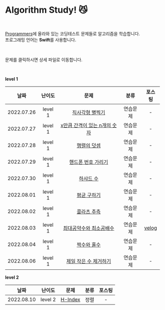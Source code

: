 # Algorithm Study! 😼

</br>

[Programmers](https://programmers.co.kr/)에 올라와 있는 코딩테스트 문제들로 알고리즘을 학습합니다.  
프로그래밍 언어는 **Swift**를 사용합니다.

</br>

문제를 클릭하시면 상세 파일로 이동합니다.

</br>

**level 1**

|  **날짜**  | **난이도** |                           **문제**                           | **분류** |                          **포스팅**                          |
| :--------: | :--------: | :----------------------------------------------------------: | :------: | :----------------------------------------------------------: |
| 2022.07.26 |  level 1   | [직사각형 별찍기](https://github.com/2dubu/AlgorithmStudy/blob/main/programmers/level_1/%EC%A7%81%EC%82%AC%EA%B0%81%ED%98%95%20%EB%B3%84%EC%B0%8D%EA%B8%B0.md) | 연습문제 |                              -                               |
| 2022.07.27 |  level 1   | [x만큼 간격이 있는 n개의 숫자](https://github.com/2dubu/AlgorithmStudy/blob/main/programmers/level_1/x%EB%A7%8C%ED%81%BC%20%EA%B0%84%EA%B2%A9%EC%9D%B4%20%EC%9E%88%EB%8A%94%20n%EA%B0%9C%EC%9D%98%20%EC%88%AB%EC%9E%90.md) | 연습문제 |                              -                               |
| 2022.07.28 |  level 1   | [행렬의 덧셈](https://github.com/2dubu/AlgorithmStudy/blob/main/programmers/level_1/%ED%96%89%EB%A0%AC%EC%9D%98%20%EB%8D%A7%EC%85%88.md) | 연습문제 |                              -                               |
| 2022.07.29 |  level 1   | [핸드폰 번호 가리기](https://github.com/2dubu/AlgorithmStudy/blob/main/programmers/level_1/%ED%95%B8%EB%93%9C%ED%8F%B0%20%EB%B2%88%ED%98%B8%20%EA%B0%80%EB%A6%AC%EA%B8%B0.md) | 연습문제 |                              -                               |
| 2022.07.30 |  level 1   | [하샤드 수](https://github.com/2dubu/AlgorithmStudy/blob/main/programmers/level_1/%ED%95%98%EC%83%A4%EB%93%9C%20%EC%88%98.md) | 연습문제 |                              -                               |
| 2022.08.01 |  level 1   | [평균 구하기](https://github.com/2dubu/AlgorithmStudy/blob/main/programmers/level_1/%ED%8F%89%EA%B7%A0%20%EA%B5%AC%ED%95%98%EA%B8%B0.md) | 연습문제 |                              -                               |
| 2022.08.02 |  level 1   | [콜라츠 추측](https://github.com/2dubu/AlgorithmStudy/blob/main/programmers/level_1/%EC%BD%9C%EB%9D%BC%EC%B8%A0%20%EC%B6%94%EC%B8%A1.md) | 연습문제 |                              -                               |
| 2022.08.03 |  level 1   | [최대공약수와 최소공배수](https://github.com/2dubu/AlgorithmStudy/blob/main/programmers/level_1/%EC%B5%9C%EB%8C%80%EA%B3%B5%EC%95%BD%EC%88%98%EC%99%80%20%EC%B5%9C%EC%86%8C%EA%B3%B5%EB%B0%B0%EC%88%98.md) | 연습문제 | [velog](https://velog.io/@2dubu/Swift-%EC%95%8C%EA%B3%A0%EB%A6%AC%EC%A6%98-%EC%B5%9C%EB%8C%80%EA%B3%B5%EC%95%BD%EC%88%98%EC%99%80-%EC%B5%9C%EC%86%8C%EA%B3%B5%EB%B0%B0%EC%88%98) |
| 2022.08.04 |  level 1   | [짝수와 홀수](https://github.com/2dubu/AlgorithmStudy/blob/main/programmers/level_1/%EC%A7%9D%EC%88%98%EC%99%80%20%ED%99%80%EC%88%98.md) | 연습문제 |                              -                               |
| 2022.08.06 |  level 1   | [제일 작은 수 제거하기](https://github.com/2dubu/AlgorithmStudy/blob/main/programmers/level_1/%EC%A0%9C%EC%9D%BC%20%EC%9E%91%EC%9D%80%20%EC%88%98%20%EC%A0%9C%EA%B1%B0%ED%95%98%EA%B8%B0.md) | 연습문제 |                              -                               |

**level 2**

|  **날짜**  | 난이도  |                             문제                             | 분류 | 포스팅 |
| :--------: | :-----: | :----------------------------------------------------------: | :--: | :----: |
| 2022.08.10 | level 2 | [H-Index](https://github.com/2dubu/AlgorithmStudy/blob/main/programmers/level_1/H-Index.md) | 정렬 |   -    |
